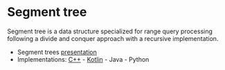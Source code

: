 # Segment tree

Segment tree is a data structure specialized for range query processing following a divide and conquer approach with a recursive implementation.

- Segment trees [presentation][pres]
- Implementations: [C++][cpp] - [Kotlin][kt] - Java - Python

[pres]:https://github.com/mua-uniandes/subjects_material/blob/master/Datastructures/segment_tree/MUA-segment_trees.pdf
[cpp]:https://github.com/mua-uniandes/subjects_material/blob/master/Datastructures/segment_tree/segment.cpp
[kt]:https://github.com/mua-uniandes/subjects_material/blob/master/Datastructures/segment_tree/segment.kt 


